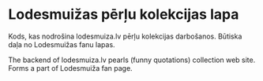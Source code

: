 # Lodesmuižas pērļu kolekcijas lapa
Kods, kas nodrošina lodesmuiza.lv pērļu kolekcijas darbošanos. Būtiska daļa no Lodesmuižas fanu lapas.

The backend of lodesmuiza.lv pearls (funny quotations) collection web site. Forms a part of Lodesmuiža fan page.

